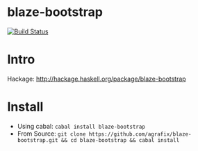 blaze-bootstrap
=====

[![Build Status](https://travis-ci.org/agrafix/blaze-bootstrap.svg)](https://travis-ci.org/agrafix/blaze-bootstrap)

# Intro

Hackage: http://hackage.haskell.org/package/blaze-bootstrap

# Install

* Using cabal: `cabal install blaze-bootstrap`
* From Source: `git clone https://github.com/agrafix/blaze-bootstrap.git && cd blaze-bootstrap && cabal install`
